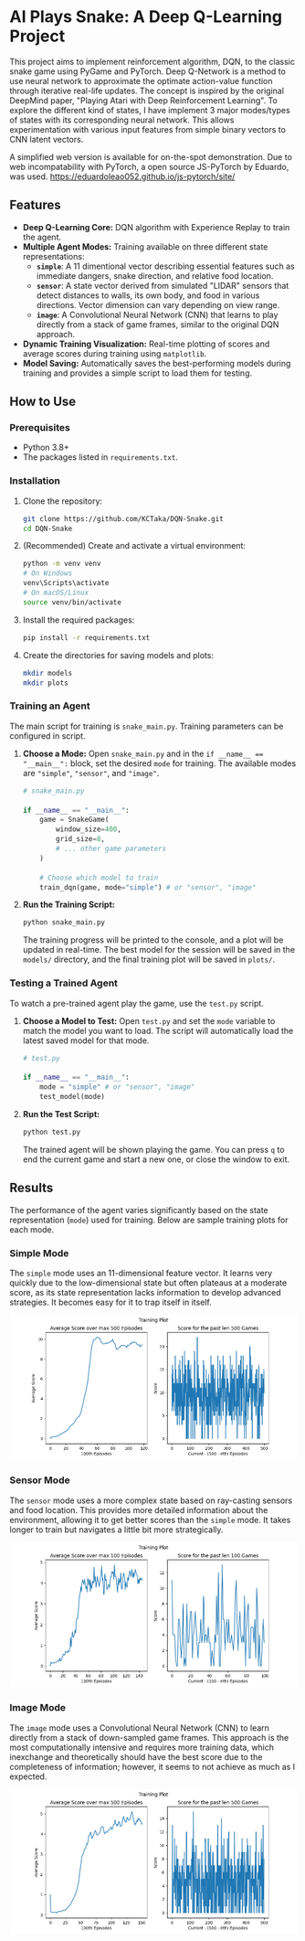 # AI Plays Snake: A Deep Q-Learning Project

This project aims to implement reinforcement algorithm, DQN, to the classic snake game using PyGame and PyTorch. Deep Q-Network is a method to use neural network to approximate the optimate action-value function through iterative real-life updates. The concept is inspired by the original DeepMind paper, "Playing Atari with Deep Reinforcement Learning". To explore the different kind of states, I have implement 3 major modes/types of states with its corresponding neural network. This allows experimentation with various input features from simple binary vectors to CNN latent vectors. 

A simplified web version is available for on-the-spot demonstration. Due to web incompatability with PyTorch, a open source JS-PyTorch by Eduardo, was used.
https://eduardoleao052.github.io/js-pytorch/site/ 

## Features

- **Deep Q-Learning Core:** DQN algorithm with Experience Replay to train the agent.
- **Multiple Agent Modes:** Training available on three different state representations:
    - **`simple`**: A 11 dimentional vector describing essential features such as immediate dangers, snake direction, and relative food location.
    - **`sensor`**: A state vector derived from simulated "LIDAR" sensors that detect distances to walls, its own body, and food in various directions. Vector dimension can vary depending on view range. 
    - **`image`**: A Convolutional Neural Network (CNN) that learns to play directly from a stack of game frames, similar to the original DQN approach. 
- **Dynamic Training Visualization:** Real-time plotting of scores and average scores during training using `matplotlib`.
- **Model Saving:** Automatically saves the best-performing models during training and provides a simple script to load them for testing.

## How to Use

### Prerequisites

- Python 3.8+
- The packages listed in `requirements.txt`.

### Installation

1.  Clone the repository:
    ```bash
    git clone https://github.com/KCTaka/DQN-Snake.git
    cd DQN-Snake
    ```

2.  (Recommended) Create and activate a virtual environment:
    ```bash
    python -m venv venv
    # On Windows
    venv\Scripts\activate
    # On macOS/Linux
    source venv/bin/activate
    ```

3.  Install the required packages:
    ```bash
    pip install -r requirements.txt
    ```

4.  Create the directories for saving models and plots:
    ```bash
    mkdir models
    mkdir plots
    ```

### Training an Agent

The main script for training is `snake_main.py`. Training parameters can be configured in script.

1.  **Choose a Mode:** Open `snake_main.py` and in the `if __name__ == "__main__":` block, set the desired `mode` for training. The available modes are `"simple"`, `"sensor"`, and `"image"`.

    ```python
    # snake_main.py

    if __name__ == "__main__":
        game = SnakeGame(
            window_size=400,
            grid_size=8,
            # ... other game parameters
        )

        # Choose which model to train
        train_dqn(game, mode="simple") # or "sensor", "image"
    ```

2.  **Run the Training Script:**
    ```bash
    python snake_main.py
    ```
    The training progress will be printed to the console, and a plot will be updated in real-time. The best model for the session will be saved in the `models/` directory, and the final training plot will be saved in `plots/`.

### Testing a Trained Agent

To watch a pre-trained agent play the game, use the `test.py` script.

1.  **Choose a Model to Test:** Open `test.py` and set the `mode` variable to match the model you want to load. The script will automatically load the latest saved model for that mode.

    ```python
    # test.py

    if __name__ == "__main__":
        mode = "simple" # or "sensor", "image"
        test_model(mode)
    ```

2.  **Run the Test Script:**
    ```bash
    python test.py
    ```
    The trained agent will be shown playing the game. You can press `q` to end the current game and start a new one, or close the window to exit.

## Results

The performance of the agent varies significantly based on the state representation (`mode`) used for training. Below are sample training plots for each mode.

### Simple Mode

The `simple` mode uses an 11-dimensional feature vector. It learns very quickly due to the low-dimensional state but often plateaus at a moderate score, as its state representation lacks information to develop advanced strategies. It becomes easy for it to trap itself in itself. 

![Simple Agent Training Progress](plots/training_plot_simple.png)

### Sensor Mode

The `sensor` mode uses a more complex state based on ray-casting sensors and food location. This provides more detailed information about the environment, allowing it to get better scores than the `simple` mode. It takes longer to train but navigates a little bit more strategically. 

![Sensor Agent Training Progress](plots/training_plot_sensor.png)

### Image Mode

The `image` mode uses a Convolutional Neural Network (CNN) to learn directly from a stack of down-sampled game frames. This approach is the most computationally intensive and requires more training data, which inexchange and theoretically should have the best score due to the completeness of information; however, it seems to not achieve as much as I expected. 

![Image Agent Training Progress](plots/training_plot_image.png)